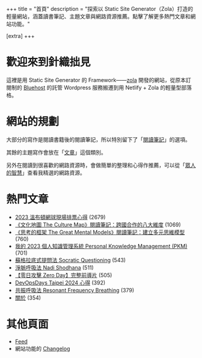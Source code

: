+++
title = "首頁"
description = "探索以 Static Site Generator（Zola）打造的輕量網站，涵蓋讀書筆記、主題文章與網路資源推薦。點擊了解更多熱門文章和網站功能。"

[extra]
+++

# 歡迎來到針織拙見

這裡是用 Static Site Generator 的 Framework——[zola](https://www.getzola.org/documentation/getting-started/overview/) 開發的網站，從原本訂閱制的 [Bluehost](https://www.bluehost.com/) 的託管 Wordpress 服務搬遷到用 Netlify + Zola 的輕量型部落格。

# 網站的規劃

大部分的寫作是閱讀書籍後的閱讀筆記，所以特別留下了「[閱讀筆記](reading-notes/)」的選項。

其餘的主題寫作會放在「[文章](blog/)」這個類別。

另外在閱讀到很喜歡的網路資源時，會做簡單的整理和心得作推薦，可以從「[眾人的智慧](wistom/)」查看我精選的網路資源。

# 熱門文章
* [2023 溫布頓網球現場排票心得](/blog/2023-wimbledon-tennis/) <span class="view-count">(2679)</span>
* [《文化地圖 The Culture Map》閱讀筆記：跨國合作的八大維度](/reading-notes/the-culture-map/) <span class="view-count">(1069)</span>
* [《思考的框架 The Great Mental Models》閱讀筆記：建立多元思維模型](/reading-notes/the-great-mental-models/) <span class="view-count">(760)</span>
* [我的 2023 個人知識管理系統 Personal Knowledge Management (PKM)](/blog/2023-personal-knowledge-management/) <span class="view-count">(701)</span>
* [蘇格拉底式提問法 Socratic Questioning](/wisdom/methods/socratic-questioning/) <span class="view-count">(543)</span>
* [淨脈呼吸法 Nadi Shodhana](/wisdom/methods/nadi-shodhana/) <span class="view-count">(511)</span>
* [【零日攻擊 Zero Day】完整前導片](/wisdom/videos/zero-day-trailer/) <span class="view-count">(505)</span>
* [DevOpsDays Taipei 2024 心得](/blog/2024-devopsdays-taipei/) <span class="view-count">(392)</span>
* [共振呼吸法 Resonant Frequency Breathing](/wisdom/methods/resonant-frequency-breathing/) <span class="view-count">(379)</span>
* [關於](/about/) <span class="view-count">(354)</span>


# 其他頁面
* [Feed](/atom.xml)
* 網站功能的 [Changelog](@/changelog/index.md)
